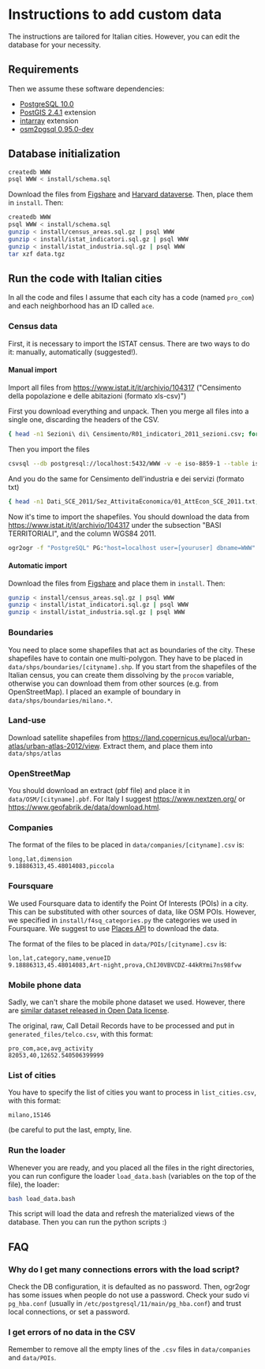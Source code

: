 # Instructions to add custom data
The instructions are tailored for Italian cities. However, you can edit the database for your necessity.

## Requirements
Then we assume these software dependencies:
* [PostgreSQL 10.0](https://www.postgresql.org/) 
* [PostGIS 2.4.1](https://postgis.net) extension
* [intarray](https://www.postgresql.org/docs/10/static/intarray.html) extension
* [osm2pgsql 0.95.0-dev](https://github.com/openstreetmap/osm2pgsql)


## Database initialization

```bash
createdb WWW
psql WWW < install/schema.sql
```

Download the files from [Figshare](https://figshare.com/articles/The_Death_and_Life_of_Great_Italian_Cities_A_Mobile_Phone_Data_Perspective/7447409) and [Harvard dataverse](https://dataverse.harvard.edu/file.xhtml?persistentId=doi:10.7910/DVN/4A5XMN/JOXGNP&version=1.0).
Then, place them in `install`. Then: 

```bash
createdb WWW
psql WWW < install/schema.sql
gunzip < install/census_areas.sql.gz | psql WWW
gunzip < install/istat_indicatori.sql.gz | psql WWW
gunzip < install/istat_industria.sql.gz | psql WWW
tar xzf data.tgz
```


## Run the code with Italian cities

In all the code and files I assume that each city has a code (named `pro_com`) and each neighborhood has an ID called `ace`.


### Census data
First, it is necessary to import the ISTAT census. There are two ways to do it: manually, automatically (suggested!).

#### Manual import

Import all files from https://www.istat.it/it/archivio/104317 ("Censimento della popolazione e delle abitazioni (formato xls-csv)")

First you download everything and unpack. Then you merge all files into a single one, discarding the headers of the CSV.

```bash
{ head -n1 Sezioni\ di\ Censimento/R01_indicatori_2011_sezioni.csv; for f in Sezioni\ di\ Censimento/R*.csv; do tail -n+2 "$f"; done; } > import_ISTAT.csv
```

Then you import the files

```bash
csvsql --db postgresql://localhost:5432/WWW -v -e iso-8859-1 --table istat_indicatori --create-if-not-exists --no-constraints --insert import_ISTAT.csv
```

And you do the same for Censimento dell'industria e dei servizi (formato txt)

```bash
{ head -n1 Dati_SCE_2011/Sez_AttivitaEconomica/01_AttEcon_SCE_2011.txt; for f in Dati_SCE_2011/Sez_AttivitaEconomica/*2011.txt; do tail -n+2 "$f"; done; } > import_ISTAT.csv
```

Now it's time to import the shapefiles. You should download the data from https://www.istat.it/it/archivio/104317 under the subsection "BASI TERRITORIALI", and the column WGS84 2011.

```bash
ogr2ogr -f "PostgreSQL" PG:"host=localhost user=[youruser] dbname=WWW" -nlt GEOMETRY -nln census_areas [path_shapefile_to_import]
```


#### Automatic import

Download the files from [Figshare](https://figshare.com/articles/The_Death_and_Life_of_Great_Italian_Cities_A_Mobile_Phone_Data_Perspective/7447409) and place them in `install`. Then: 

```bash
gunzip < install/census_areas.sql.gz | psql WWW
gunzip < install/istat_indicatori.sql.gz | psql WWW
gunzip < install/istat_industria.sql.gz | psql WWW
```

### Boundaries
You need to place some shapefiles that act as boundaries of the city. These shapefiles have to contain one multi-polygon. They have to be placed in `data/shps/boundaries/[cityname].shp`. 
If you start from the shapefiles of the Italian census, you can create them dissolving by the `procom` variable, otherwise you can download them from other sources (e.g. from OpenStreetMap). I placed an example of boundary in `data/shps/boundaries/milano.*`.

### Land-use

Download satellite shapefiles from https://land.copernicus.eu/local/urban-atlas/urban-atlas-2012/view. Extract them, and place them into `data/shps/atlas`

### OpenStreetMap

You should download an extract (pbf file) and place it in `data/OSM/[cityname].pbf`. For Italy I suggest https://www.nextzen.org/ or https://www.geofabrik.de/data/download.html.

### Companies

The format of the files to be placed in `data/companies/[cityname].csv` is:
```
long,lat,dimension
9.18886313,45.48014083,piccola
```

### Foursquare

We used Foursquare data to identify the Point Of Interests (POIs) in a city. This can be substituted with other sources of data, like OSM POIs. However, we specified in `install/f4sq_categories.py` the categories we used in Foursquare. We suggest to use [Places API](https://developer.foursquare.com/places-api) to download the data.

The format of the files to be placed in `data/POIs/[cityname].csv` is:
```
lon,lat,category,name,venueID
9.18886313,45.48014083,Art-night,prova,ChIJ0VBVCDZ-44kRYmi7ns98fvw
```

### Mobile phone data

Sadly, we can't share the mobile phone dataset we used. However, there are [similar dataset released in Open Data license](https://www.nature.com/articles/sdata201555).

The original, raw, Call Detail Records have to be processed and put in `generated_files/telco.csv`, with this format:
```
pro_com,ace,avg_activity
82053,40,12652.540506399999
```

### List of cities
You have to specify the list of cities you want to process in `list_cities.csv`, with this format:

```
milano,15146
```

(be careful to put the last, empty, line.

### Run the loader
Whenever you are ready, and you placed all the files in the right directories, you can run configure the loader `load_data.bash` (variables on the top of the file), the loader:

```bash
bash load_data.bash
```

This script will load the data and refresh the materialized views of the database. Then you can run the python scripts :)

## FAQ
### Why do I get many connections errors with the load script?

Check the DB configuration, it is defaulted as no password. Then, ogr2ogr has some issues when people do not use a password. Check your sudo vi `pg_hba.conf` (usually in `/etc/postgresql/11/main/pg_hba.conf`) and trust local connections, or set a password.

### I get errors of no data in the CSV

Remember to remove all the empty lines of the `.csv` files in `data/companies` and `data/POIs`.